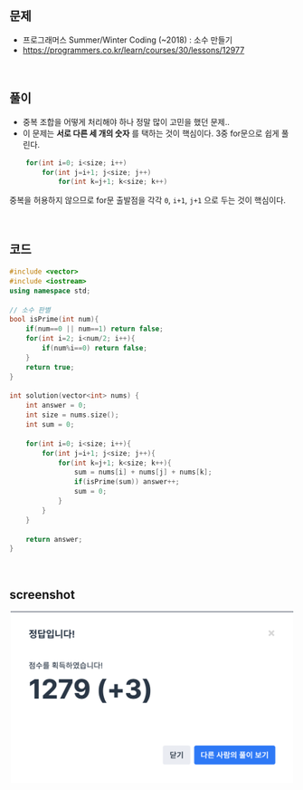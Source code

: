 ## 문제
- 프로그래머스 Summer/Winter Coding (~2018) : 소수 만들기
- https://programmers.co.kr/learn/courses/30/lessons/12977

<br/>

## 풀이
- 중복 조합을 어떻게 처리해야 하나 정말 많이 고민을 했던 문제..
- 이 문제는 **서로 다른 세 개의 숫자** 를 택하는 것이 핵심이다. 3중 for문으로 쉽게 풀린다.

```c++
    for(int i=0; i<size; i++)
        for(int j=i+1; j<size; j++)
            for(int k=j+1; k<size; k++)
```

중복을 허용하지 않으므로 for문 출발점을 각각 `0`, `i+1`, `j+1` 으로 두는 것이 핵심이다.

<br/>

## 코드

```c++
#include <vector>
#include <iostream>
using namespace std;

// 소수 판별
bool isPrime(int num){
    if(num==0 || num==1) return false;
    for(int i=2; i<num/2; i++){
        if(num%i==0) return false;
    }
    return true;
}

int solution(vector<int> nums) {
    int answer = 0;
    int size = nums.size();
    int sum = 0;
    
    for(int i=0; i<size; i++){
        for(int j=i+1; j<size; j++){
            for(int k=j+1; k<size; k++){
                sum = nums[i] + nums[j] + nums[k];
                if(isPrime(sum)) answer++;
                sum = 0;
            }
        }
    }

    return answer;
}
```

<br/>

## screenshot

<p align="center"><img src="./screenshots/prog_소수만들기.png" width="500"></p>

